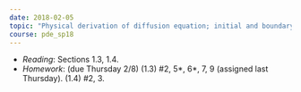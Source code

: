 ```yaml
---
date: 2018-02-05
topic: "Physical derivation of diffusion equation; initial and boundary value problems"
course: pde_sp18
---
```


- *Reading*: Sections 1.3, 1.4.
- *Homework*: (due Thursday 2/8) (1.3) #2, 5\*, 6\*, 7, 9 (assigned last Thursday). (1.4) #2, 3.
